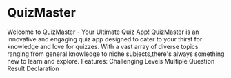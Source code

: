 # QuizMaster
Welcome to QuizMaster - Your Ultimate Quiz App!
QuizMaster is an innovative and engaging quiz app designed to cater to your thirst for knowledge and love for quizzes.
With a vast array of diverse topics <br> ranging from general knowledge to niche subjects,there's always something new to learn and explore.
Features:
Challenging Levels
Multiple Question
Result Declaration


